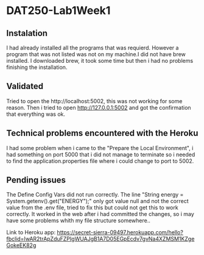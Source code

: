 # DAT250-Lab1Week1

## Instalation 
I had already installed all the programs that was requierd. However a program that was not listed was not on my machine.I did not have brew installed. I downloaded brew, it took some time but then i had no problems finishing the installation.

## Validated
Tried to open the http://localhost:5002, this was not working for some reason. 
Then i tried to open http://127.0.0.1:5002 and got the confirmation that everything was ok. 

## Technical problems encountered with the Heroku
I had some problem when i came to the "Prepare the Local Environment", i had something on port 5000 that i did not manage to terminate so i needed to find the application.properties file where i could change to port to 5002. 

## Pending issues
The Define Config Vars did not run correctly. The line "String energy = System.getenv().get("ENERGY");" only got value null and not the correct value from the .env file, tried to fix this but could not get this to work correctly. 
It worked in the web after i had committed the changes, so i may have some problems whith my file structure somewhere.. 

Link to Heroku app: https://secret-sierra-09497.herokuapp.com/hello?fbclid=IwAR2trApZduFZPIgWUAJgB1A7D05EGpEcdv7gvNa4XZMSM1KZgeGokeEK82g
